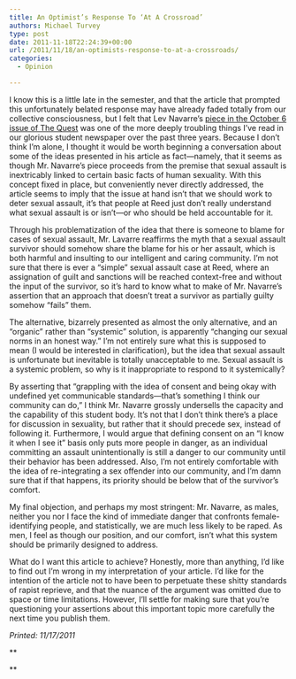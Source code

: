 ```yaml
---
title: An Optimist’s Response To ‘At A Crossroad’
authors: Michael Turvey
type: post
date: 2011-11-18T22:24:39+00:00
url: /2011/11/18/an-optimists-response-to-at-a-crossroads/
categories:
  - Opinion

---
```

I know this is a little late in the semester, and that the article that prompted this unfortunately belated response may have already faded totally from our collective consciousness, but I felt that Lev Navarre&#8217;s [piece in the October 6 issue of The Quest][1] was one of the more deeply troubling things I&#8217;ve read in our glorious student newspaper over the past three years. Because I don&#8217;t think I&#8217;m alone, I thought it would be worth beginning a conversation about some of the ideas presented in his article as fact—namely, that it seems as though Mr. Navarre&#8217;s piece proceeds from the premise that sexual assault is inextricably linked to certain basic facts of human sexuality. With this concept fixed in place, but conveniently never directly addressed, the article seems to imply that the issue at hand isn&#8217;t that we should work to deter sexual assault, it&#8217;s that people at Reed just don&#8217;t really understand what sexual assault is or isn&#8217;t—or who should be held accountable for it.

Through his problematization of the idea that there is someone to blame for cases of sexual assault, Mr. Lavarre reaffirms the myth that a sexual assault survivor should somehow share the blame for his or her assault, which is both harmful and insulting to our intelligent and caring community. I&#8217;m not sure that there is ever a &#8220;simple&#8221; sexual assault case at Reed, where an assignation of guilt and sanctions will be reached context-free and without the input of the survivor, so it&#8217;s hard to know what to make of Mr. Navarre&#8217;s assertion that an approach that doesn&#8217;t treat a survivor as partially guilty somehow &#8220;fails&#8221; them.

The alternative, bizarrely presented as almost the only alternative, and an &#8220;organic&#8221; rather than &#8220;systemic&#8221; solution, is apparently &#8220;changing our sexual norms in an honest way.&#8221; I&#8217;m not entirely sure what this is supposed to mean (I would be interested in clarification), but the idea that sexual assault is unfortunate but inevitable is totally unacceptable to me. Sexual assault is a systemic problem, so why is it inappropriate to respond to it systemically?

By asserting that &#8220;grappling with the idea of consent and being okay with undefined yet communicable standards—that&#8217;s something I think our community can do,&#8221; I think Mr. Navarre grossly undersells the capacity and the capability of this student body. It&#8217;s not that I don&#8217;t think there&#8217;s a place for discussion in sexuality, but rather that it should precede sex, instead of following it. Furthermore, I would argue that defining consent on an &#8220;I know it when I see it&#8221; basis only puts more people in danger, as an individual committing an assault unintentionally is still a danger to our community until their behavior has been addressed. Also, I&#8217;m not entirely comfortable with the idea of re-integrating a sex offender into our community, and I&#8217;m damn sure that if that happens, its priority should be below that of the survivor&#8217;s comfort.

My final objection, and perhaps my most stringent: Mr. Navarre, as males, neither you nor I face the kind of immediate danger that confronts female-identifying people, and statistically, we are much less likely to be raped. As men, I feel as though our position, and our comfort, isn&#8217;t what this system should be primarily designed to address.

What do I want this article to achieve? Honestly, more than anything, I&#8217;d like to find out I&#8217;m wrong in my interpretation of your article. I&#8217;d like for the intention of the article not to have been to perpetuate these shitty standards of rapist reprieve, and that the nuance of the argument was omitted due to space or time limitations. However, I&#8217;ll settle for making sure that you&#8217;re questioning your assertions about this important topic more carefully the next time you publish them.

_Printed: 11/17/2011_

**
  
**

 [1]: http://www.reedquest.org/at-a-crossroad/ "At a Crossroad"